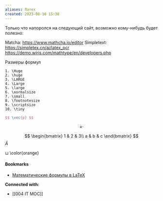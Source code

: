 ```yaml
---
aliases: Латех
created: 2023-08-10 15:38
---
```

Только что напоролся на следующий сайт, возможно кому-нибудь будет полезно:

Matcha: https://www.mathcha.io/editor 
Simpletext: https://simpletex.cn/ai/latex_ocr
https://demo.wiris.com/mathtype/en/developers.php

Размеры формул
```
1. \Huge
2. \huge
3. \LARGE
4. \Large
5. \large
6. \normalsize
7. \small
8. \footnotesize
9. \scriptsize
10. \tiny
```


```latex
$$ \vec{p} $$
```

$$
\times \cdot
$$

$$
\begin{bmatrix}  
1 & 2 & 3\\  
a & b & c  
\end{bmatrix}
$$
$\hat{A}$

$\sqcup$
 \color{orange}

#### Bookmarks
- [Математические формулы в LaTeX](https://ru.wikibooks.org/wiki/%D0%9C%D0%B0%D1%82%D0%B5%D0%BC%D0%B0%D1%82%D0%B8%D1%87%D0%B5%D1%81%D0%BA%D0%B8%D0%B5_%D1%84%D0%BE%D1%80%D0%BC%D1%83%D0%BB%D1%8B_%D0%B2_LaTeX)


**Connected with:**
- [[004 IT MOC]]

